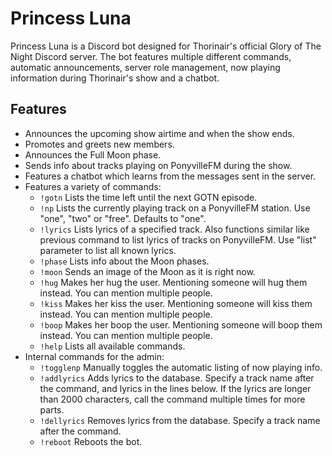 # Princess Luna
Princess Luna is a Discord bot designed for Thorinair's official Glory of The Night Discord server. The bot features multiple different commands, automatic announcements, server role management, now playing information during Thorinair's show and a chatbot.

## Features
* Announces the upcoming show airtime and when the show ends.
* Promotes and greets new members.
* Announces the Full Moon phase.
* Sends info about tracks playing on PonyvilleFM during the show.
* Features a chatbot which learns from the messages sent in the server.
* Features a variety of commands:
    - `!gotn` Lists the time left until the next GOTN episode.
    - `!np` Lists the currently playing track on a PonyvilleFM station. Use "one", "two" or "free". Defaults to "one".
    - `!lyrics` Lists lyrics of a specified track. Also functions similar like previous command to list lyrics of tracks on PonyvilleFM. Use "list" parameter to list all known lyrics.
    - `!phase` Lists info about the Moon phases.
    - `!moon` Sends an image of the Moon as it is right now.
    - `!hug` Makes her hug the user. Mentioning someone will hug them instead. You can mention multiple people.
    - `!kiss` Makes her kiss the user. Mentioning someone will kiss them instead. You can mention multiple people.
    - `!boop` Makes her boop the user. Mentioning someone will boop them instead. You can mention multiple people.
    - `!help` Lists all available commands.
* Internal commands for the admin:
    - `!togglenp` Manually toggles the automatic listing of now playing info.
    - `!addlyrics` Adds lyrics to the database. Specify a track name after the command, and lyrics in the lines below. If the lyrics are longer than 2000 characters, call the command multiple times for more parts.
    - `!dellyrics` Removes lyrics from the database. Specify a track name after the command.
    - `!reboot` Reboots the bot.
